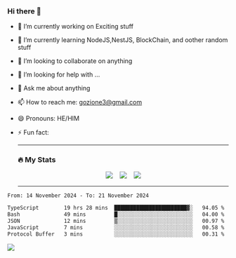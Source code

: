 ### Hi there 👋

<!--
**charlieScript/charlieScript** is a ✨ _special_ ✨ repository because its `README.md` (this file) appears on your GitHub profile.

Here are some ideas to get you started: -->

- 🔭 I’m currently working on Exciting stuff
- 🌱 I’m currently learning NodeJS,NestJS, BlockChain, and oother random stuff
- 👯 I’m looking to collaborate on anything
- 🤔 I’m looking for help with ...
- 💬 Ask me about anything
- 📫 How to reach me: gozione3@gmail.com
- 😄 Pronouns: HE/HIM
- ⚡ Fun fact:


  ---

  ### :fire: My Stats

  <div id="stats" align="center">
  <img src="http://github-readme-streak-stats.herokuapp.com?user=charlieScript&theme=dark&date_format=M%20j%5B%2C%20Y%5D" />&nbsp;&nbsp;&nbsp;
  <img src="https://github-readme-stats.vercel.app/api/top-langs/?username=charlieScript&layout=compact&theme=vision-friendly-dark"/>&nbsp;&nbsp;&nbsp;
  <img src="https://github-readme-stats.vercel.app/api?username=charlieScript&show_icons=true&theme=radical"/>
  </div>

  ---



<!--START_SECTION:waka-->

```txt
From: 14 November 2024 - To: 21 November 2024

TypeScript        19 hrs 28 mins  ███████████████████████▓░   94.05 %
Bash              49 mins         █░░░░░░░░░░░░░░░░░░░░░░░░   04.00 %
JSON              12 mins         ▒░░░░░░░░░░░░░░░░░░░░░░░░   00.97 %
JavaScript        7 mins          ░░░░░░░░░░░░░░░░░░░░░░░░░   00.58 %
Protocol Buffer   3 mins          ░░░░░░░░░░░░░░░░░░░░░░░░░   00.31 %
```

<!--END_SECTION:waka-->
![](https://komarev.com/ghpvc/?username=charlieScript)
